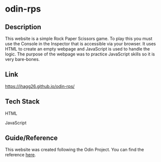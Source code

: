 # odin-rps

## Description
This website is a simple Rock Paper Scissors game. To play this you must use the Console in the Inspector that is accessible via your browser. 
It uses HTML to create an empty webpage and JavaScript is used to handle the logic. The purpose of the webpage was to practice JavaScript skills so it is very bare-bones. 


## Link
https://jhagg26.github.io/odin-rps/

## Tech Stack
HTML

JavaScript

## Guide/Reference
This website was created following the Odin Project.
You can find the reference [here](https://www.theodinproject.com/lessons/foundations-rock-paper-scissors).

